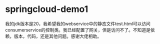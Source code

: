 # springcloud-demo1
我的jdk版本是20，我希望我的webservice中的静态文件test.html可以访问consumerservice的控制类。我已经配置了网关，但是访问不了。不知道是依赖，版本，代码，还是其他问题。感谢大佬相助。
